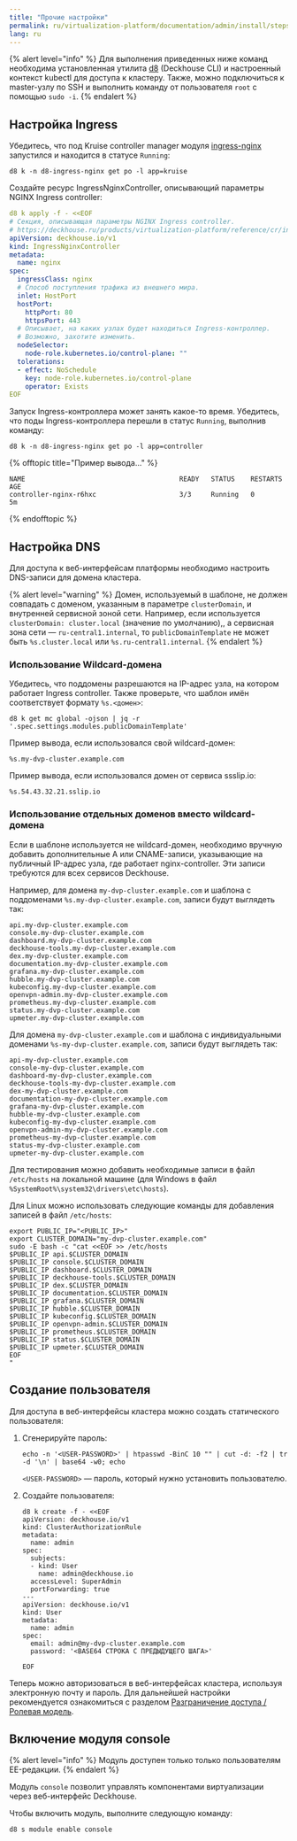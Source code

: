 ```yaml
---
title: "Прочие настройки"
permalink: ru/virtualization-platform/documentation/admin/install/steps/ingress.html
lang: ru
---
```


{% alert level="info" %}
Для выполнения приведенных ниже команд необходима установленная утилита [d8](/products/virtualization-platform/reference/console-utilities/d8.html) (Deckhouse CLI) и настроенный контекст kubectl для доступа к кластеру. Также, можно подключиться к master-узлу по SSH и выполнить команду от пользователя `root` с помощью `sudo -i`.
{% endalert %}

## Настройка Ingress

Убедитесь, что под Kruise controller manager модуля [ingress-nginx](/products/kubernetes-platform/documentation/v1/modules/ingress-nginx/) запустился и находится в статусе `Running`:

```shell
d8 k -n d8-ingress-nginx get po -l app=kruise
```

Создайте ресурс IngressNginxController, описывающий параметры NGINX Ingress controller:

```yaml
d8 k apply -f - <<EOF
# Секция, описывающая параметры NGINX Ingress controller.
# https://deckhouse.ru/products/virtualization-platform/reference/cr/ingressnginxcontroller.html
apiVersion: deckhouse.io/v1
kind: IngressNginxController
metadata:
  name: nginx
spec:
  ingressClass: nginx
  # Способ поступления трафика из внешнего мира.
  inlet: HostPort
  hostPort:
    httpPort: 80
    httpsPort: 443
  # Описывает, на каких узлах будет находиться Ingress-контроллер.
  # Возможно, захотите изменить.
  nodeSelector:
    node-role.kubernetes.io/control-plane: ""
  tolerations:
  - effect: NoSchedule
    key: node-role.kubernetes.io/control-plane
    operator: Exists
EOF
```

Запуск Ingress-контроллера может занять какое-то время. Убедитесь, что поды Ingress-контроллера перешли в статус `Running`, выполнив команду:

```shell
d8 k -n d8-ingress-nginx get po -l app=controller
```

{% offtopic title="Пример вывода..." %}

```console
NAME                                       READY   STATUS    RESTARTS   AGE
controller-nginx-r6hxc                     3/3     Running   0          5m
```

{% endofftopic %}

## Настройка DNS

Для доступа к веб-интерфейсам платформы необходимо настроить DNS-записи для домена кластера.

{% alert level="warning" %}
Домен, используемый в шаблоне, не должен совпадать с доменом, указанным в параметре `clusterDomain`, и внутренней сервисной зоной сети. Например, если используется `clusterDomain: cluster.local` (значение по умолчанию),, а сервисная зона сети — `ru-central1.internal`, то `publicDomainTemplate` не может быть `%s.cluster.local` или `%s.ru-central1.internal`.
{% endalert %}

### Использование Wildcard-домена

Убедитесь, что поддомены разрешаются на IP-адрес узла, на котором работает Ingress controller. Также проверьте, что шаблон имён соответствует формату `%s.<домен>`:

```shell
d8 k get mc global -ojson | jq -r '.spec.settings.modules.publicDomainTemplate'
```

Пример вывода, если использовался свой wildcard-домен:

```console
%s.my-dvp-cluster.example.com
```

Пример вывода, если использовался домен от сервиса ssslip.io:

```console
%s.54.43.32.21.sslip.io
```

### Использование отдельных доменов вместо wildcard-домена

Если в шаблоне используется не wildcard-домен, необходимо вручную добавить дополнительные A или CNAME-записи, указывающие на публичный IP-адрес узла, где работает nginx-controller. Эти записи требуются для всех сервисов Deckhouse.

Например, для домена `my-dvp-cluster.example.com` и шаблона с поддоменами `%s.my-dvp-cluster.example.com`, записи будут выглядеть так:

```console
api.my-dvp-cluster.example.com
console.my-dvp-cluster.example.com
dashboard.my-dvp-cluster.example.com
deckhouse-tools.my-dvp-cluster.example.com
dex.my-dvp-cluster.example.com
documentation.my-dvp-cluster.example.com
grafana.my-dvp-cluster.example.com
hubble.my-dvp-cluster.example.com
kubeconfig.my-dvp-cluster.example.com
openvpn-admin.my-dvp-cluster.example.com
prometheus.my-dvp-cluster.example.com
status.my-dvp-cluster.example.com
upmeter.my-dvp-cluster.example.com
```

Для домена `my-dvp-cluster.example.com` и шаблона с индивидуальными доменами `%s-my-dvp-cluster.example.com`, записи будут выглядеть так:

```console
api-my-dvp-cluster.example.com
console-my-dvp-cluster.example.com
dashboard-my-dvp-cluster.example.com
deckhouse-tools-my-dvp-cluster.example.com
dex-my-dvp-cluster.example.com
documentation-my-dvp-cluster.example.com
grafana-my-dvp-cluster.example.com
hubble-my-dvp-cluster.example.com
kubeconfig-my-dvp-cluster.example.com
openvpn-admin-my-dvp-cluster.example.com
prometheus-my-dvp-cluster.example.com
status-my-dvp-cluster.example.com
upmeter-my-dvp-cluster.example.com
```

Для тестирования можно добавить необходимые записи в файл `/etc/hosts` на локальной машине (для Windows в файл `%SystemRoot%\system32\drivers\etc\hosts`).

Для Linux можно использовать следующие команды для добавления записей в файл `/etc/hosts`:

```shell
export PUBLIC_IP="<PUBLIC_IP>"
export CLUSTER_DOMAIN="my-dvp-cluster.example.com"
sudo -E bash -c "cat <<EOF >> /etc/hosts
$PUBLIC_IP api.$CLUSTER_DOMAIN
$PUBLIC_IP console.$CLUSTER_DOMAIN
$PUBLIC_IP dashboard.$CLUSTER_DOMAIN
$PUBLIC_IP deckhouse-tools.$CLUSTER_DOMAIN
$PUBLIC_IP dex.$CLUSTER_DOMAIN
$PUBLIC_IP documentation.$CLUSTER_DOMAIN
$PUBLIC_IP grafana.$CLUSTER_DOMAIN
$PUBLIC_IP hubble.$CLUSTER_DOMAIN
$PUBLIC_IP kubeconfig.$CLUSTER_DOMAIN
$PUBLIC_IP openvpn-admin.$CLUSTER_DOMAIN
$PUBLIC_IP prometheus.$CLUSTER_DOMAIN
$PUBLIC_IP status.$CLUSTER_DOMAIN
$PUBLIC_IP upmeter.$CLUSTER_DOMAIN
EOF
"
```

## Создание пользователя

Для доступа в веб-интерфейсы кластера можно создать статического пользователя:

1. Сгенерируйте пароль:

   ```shell
   echo -n '<USER-PASSWORD>' | htpasswd -BinC 10 "" | cut -d: -f2 | tr -d '\n' | base64 -w0; echo
   ```

   `<USER-PASSWORD>` — пароль, который нужно установить пользователю.

1. Создайте пользователя:

   ```shell
   d8 k create -f - <<EOF
   apiVersion: deckhouse.io/v1
   kind: ClusterAuthorizationRule
   metadata:
     name: admin
   spec:
     subjects:
     - kind: User
       name: admin@deckhouse.io
     accessLevel: SuperAdmin
     portForwarding: true
   ---
   apiVersion: deckhouse.io/v1
   kind: User
   metadata:
     name: admin
   spec:
     email: admin@my-dvp-cluster.example.com
     password: '<BASE64 СТРОКА С ПРЕДЫДУЩЕГО ШАГА>'
   
   EOF
   ```

Теперь можно авторизоваться в веб-интерфейсах кластера, используя электронную почту и пароль. Для дальнейшей настройки рекомендуется ознакомиться с разделом [Разграничение доступа / Ролевая модель](../../platform-management/access-control/role-model.html).

## Включение модуля console

{% alert level="info" %}
Модуль доступен только только пользователям EE-редакции.
{% endalert %}

Модуль `console` позволит управлять компонентами виртуализации через веб-интерфейс Deckhouse.

Чтобы включить модуль, выполните следующую команду:

```shell
d8 s module enable console
```
